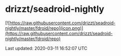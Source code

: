 
# drizzt/seadroid-nightly

[![https://raw.githubusercontent.com/drizzt/seadroid-nightly/master/fdroid/repo](icon.png)](https://raw.githubusercontent.com/drizzt/seadroid-nightly/master/fdroid/repo)

Last updated: 2020-03-11 16:52:07 UTC